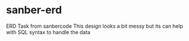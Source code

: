 # sanber-erd
ERD Task from sanbercode
This design looks a bit messy but its can help with SQL syntax to handle the data
